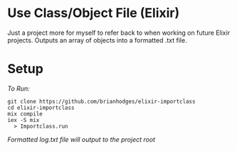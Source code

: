 # Use Class/Object File (Elixir)
Just a project more for myself to refer back to when working on future Elixir projects. Outputs an array of objects into a formatted .txt file.

# Setup
*To Run:*
  ```
  git clone https://github.com/brianhodges/elixir-importclass
  cd elixir-importclass
  mix compile
  iex -S mix
    > Importclass.run
  ```
*Formatted log.txt file will output to the project root* 
